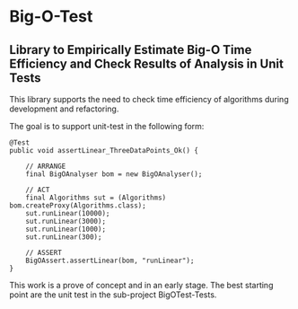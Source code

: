 Big-O-Test
==========

Library to Empirically Estimate Big-O Time Efficiency and Check Results of Analysis in Unit Tests
-------------------------------------------------------------------------------------------------

This library supports the need to check time efficiency of algorithms during development 
and refactoring. 

The goal is to support unit-test in the following form:

    @Test
    public void assertLinear_ThreeDataPoints_Ok() {
    
        // ARRANGE
        final BigOAnalyser bom = new BigOAnalyser();
    
        // ACT
        final Algorithms sut = (Algorithms) bom.createProxy(Algorithms.class);
        sut.runLinear(10000);
        sut.runLinear(3000);
        sut.runLinear(1000);
        sut.runLinear(300);
    
        // ASSERT
        BigOAssert.assertLinear(bom, "runLinear");
    }

This work is a prove of concept and in an early stage. The best starting point 
are the unit test in the sub-project BigOTest-Tests.

